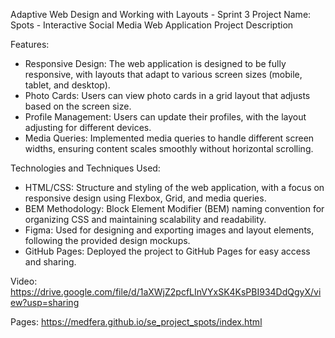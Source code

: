 Adaptive Web Design and Working with Layouts - Sprint 3
Project Name: Spots - Interactive Social Media Web Application
Project Description

Features:

- Responsive Design: The web application is designed to be fully responsive, with layouts that adapt to various screen sizes (mobile, tablet, and desktop).
- Photo Cards: Users can view photo cards in a grid layout that adjusts based on the screen size.
- Profile Management: Users can update their profiles, with the layout adjusting for different devices.
- Media Queries: Implemented media queries to handle different screen widths, ensuring content scales smoothly without horizontal scrolling.

Technologies and Techniques Used:

- HTML/CSS: Structure and styling of the web application, with a focus on responsive design using Flexbox, Grid, and media queries.
- BEM Methodology: Block Element Modifier (BEM) naming convention for organizing CSS and maintaining scalability and readability.
- Figma: Used for designing and exporting images and layout elements, following the provided design mockups.
- GitHub Pages: Deployed the project to GitHub Pages for easy access and sharing.

Video: https://drive.google.com/file/d/1aXWjZ2pcfLInVYxSK4KsPBI934DdQgyX/view?usp=sharing

Pages: https://medfera.github.io/se_project_spots/index.html
